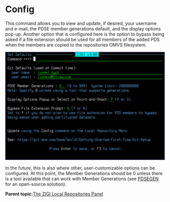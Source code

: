 # Config

This command allows you to view and update, if desired, your username and e-mail, the PDSE member generations default, and the display options pop-up. Another option that is configured here is the option to bypass being asked if a file extension should be used for all members of the added PDS when the members are copied to the repositories OMVS filesystem.

![](media/img(14).png)

In the future, this is also where other, user-customizable options can be configured. At this point, the Member Generations should be 0 unless there is a tool available that can work with Member Generations \(see [PDSEGEN](https://github.com/lbdyck/pdsegen) for an open-source solution\).

**Parent topic:**[The ZIGI Local Repositories Panel](zOS_ISPF_Git_Interface_Users_Guide_V3R0_the_zigi_local_repositories_panel.html)

